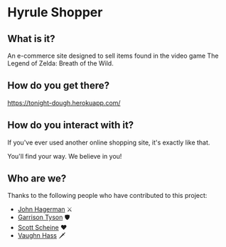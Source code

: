 # Hyrule Shopper

## What is it?

An e-commerce site designed to sell items found in the video game The Legend of Zelda: Breath of the Wild.

## How do you get there?

https://tonight-dough.herokuapp.com/

## How do you interact with it?

If you've ever used another online shopping site, it's exactly like that.

You'll find your way. We believe in you!

## Who are we?

Thanks to the following people who have contributed to this project:

- [John Hagerman](https://github.com/jthagerman) ⚔️
- [Garrison Tyson](https://github.com/gxtyson) 🛡️
- [Scott Scheine](https://github.com/SRScheine) ❤️
- [Vaughn Hass](https://github.com/VaughnHass) 🗡️
